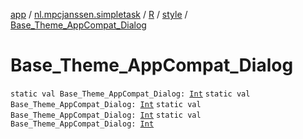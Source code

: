 [app](../../../index.md) / [nl.mpcjanssen.simpletask](../../index.md) / [R](../index.md) / [style](index.md) / [Base_Theme_AppCompat_Dialog](.)

# Base_Theme_AppCompat_Dialog

`static val Base_Theme_AppCompat_Dialog: `[`Int`](https://kotlinlang.org/api/latest/jvm/stdlib/kotlin/-int/index.html)
`static val Base_Theme_AppCompat_Dialog: `[`Int`](https://kotlinlang.org/api/latest/jvm/stdlib/kotlin/-int/index.html)
`static val Base_Theme_AppCompat_Dialog: `[`Int`](https://kotlinlang.org/api/latest/jvm/stdlib/kotlin/-int/index.html)
`static val Base_Theme_AppCompat_Dialog: `[`Int`](https://kotlinlang.org/api/latest/jvm/stdlib/kotlin/-int/index.html)